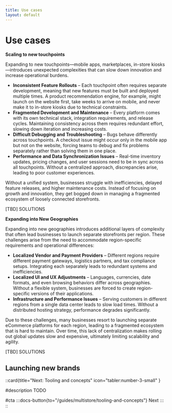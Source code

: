 ```yaml
---
title: Use cases
layout: default
---
```


# Use cases

**Scaling to new touchpoints**

Expanding to new touchpoints—mobile apps, marketplaces, in-store kiosks—introduces unexpected complexities that can slow down innovation and increase operational burdens.

- **Inconsistent Feature Rollouts** – Each touchpoint often requires separate development, meaning that new features must be built and deployed multiple times. A product recommendation engine, for example, might launch on the website first, take weeks to arrive on mobile, and never make it to in-store kiosks due to technical constraints.
- **Fragmented Development and Maintenance** – Every platform comes with its own technical stack, integration requirements, and release cycles. Maintaining consistency across them requires redundant effort, slowing down iteration and increasing costs.
- **Difficult Debugging and Troubleshooting** – Bugs behave differently across touchpoints. A checkout issue might occur only in the mobile app but not on the website, forcing teams to debug and fix problems separately rather than solving them in one place.
- **Performance and Data Synchronization Issues** – Real-time inventory updates, pricing changes, and user sessions need to be in sync across all touchpoints. Without a centralized approach, discrepancies arise, leading to poor customer experiences.

Without a unified system, businesses struggle with inefficiencies, delayed feature releases, and higher maintenance costs. Instead of focusing on growth and innovation, they get bogged down in managing a fragmented ecosystem of loosely connected storefronts.

[TBD] SOLUTIONS 

**Expanding into New Geographies**

Expanding into new geographies introduces additional layers of complexity that often lead businesses to launch separate storefronts per region. These challenges arise from the need to accommodate region-specific requirements and operational differences:

- **Localized Vendor and Payment Providers** – Different regions require different payment gateways, logistics partners, and tax compliance setups. Integrating each separately leads to redundant systems and inefficiencies.
- **Localized UI and UX Adjustments** – Languages, currencies, date formats, and even browsing behaviors differ across geographies. Without a flexible system, businesses are forced to create region-specific versions of their applications.
- **Infrastructure and Performance Issues** – Serving customers in different regions from a single data center leads to slow load times. Without a distributed hosting strategy, performance degrades significantly.

Due to these challenges, many businesses resort to launching separate eCommerce platforms for each region, leading to a fragmented ecosystem that is hard to maintain. Over time, this lack of centralization makes rolling out global updates slow and expensive, ultimately limiting scalability and agility.

[TBD] SOLUTIONS 

## Launching new brands

::card{title="Next: Tooling and concepts" icon="tabler:number-3-small" }

#description
TODO

#cta
:::docs-button{to="/guides/multistore/tooling-and-concepts"}
Next
:::
::
